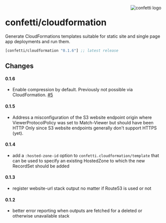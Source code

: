 <img src="https://cloud.githubusercontent.com/assets/97496/11431670/0ef1bb58-949d-11e5-83f7-d07cf1dd89c7.png" alt="confetti logo" align="right" />

# confetti/cloudformation

Generate CloudFormations templates suitable for static site and single page app deployments and run them.

[](dependency)
```clojure
[confetti/cloudformation "0.1.6"] ;; latest release
```
[](/dependency)

## Changes

#### 0.1.6

- Enable compression by default. Previously not possible via CloudFormation. [#5](https://github.com/confetti-clj/cloudformation/issues/5)

#### 0.1.5

- Address a misconfiguration of the S3 website endpoint origin where ViewerProtocolPolicy was set to Match-Viewer but should have been HTTP Only since S3 website endpoints generally don't support HTTPS (yet).

#### 0.1.4

- add a `:hosted-zone-id` option to `confetti.cloudformation/template` that can be used to specify an existing HostedZone to which the new RecordSet should be added

#### 0.1.3

- register website-url stack output no matter if Route53 is used or not

#### 0.1.2

- better error reporting when outputs are fetched for a deleted or otherwise unavailable stack


